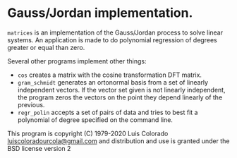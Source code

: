 # Gauss/Jordan implementation.


`matrices` is an implementation of the Gauss/Jordan
process to solve linear systems.  An application is
made to do polynomial regression of degrees greater
or equal than zero.

Several other programs implement other things:

* `cos` creates a matrix with the cosine transformation DFT
matrix.
* `gram_schmidt` generates an ortonormal basis from a set of
linearly independent vectors.  If the vector set given is not
linearly independent, the program zeros the vectors on the point
they depend linearly of the previous.
* `regr_polin` accepts a set of pairs of data and tries to best
fit a polynomial of degree specified on the command line.

This program is copyright (C) 1979-2020 Luis Colorado
<luiscoloradourcola@gmail.com> and distribution and use
is granted under the BSD license version 2
